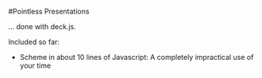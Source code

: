 #Pointless Presentations

... done with deck.js.

Included so far:
* Scheme in about 10 lines of Javascript: A completely impractical use of your time

